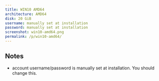 ```yaml
---
title: WIN10 AMD64
architecture: AMD64
disk: 20 GiB
username: manually set at installation
password: manually set at installation
screenshot: win10-amd64.png
permalink: /p/win10-amd64/
---
```

## Notes
* account username/password is manually set at installation. You should change this.